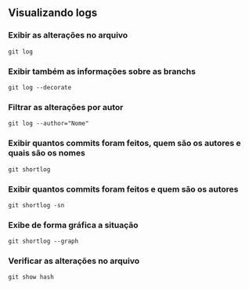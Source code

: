 ## Visualizando logs

### Exibir as alterações no arquivo

``` shell
git log
```
### Exibir também as informações sobre as branchs

``` shell
git log --decorate
```
### Filtrar as alterações por autor

``` shell
git log --author="Nome"
```

### Exibir quantos commits foram feitos, quem são os autores e quais são os nomes

``` shell
git shortlog
```

### Exibir quantos commits foram feitos e quem são os autores

``` shell
git shortlog -sn
```

### Exibe de forma gráfica a situação

``` shell
git shortlog --graph
```

### Verificar as alterações no arquivo
``` shell
git show hash
```

